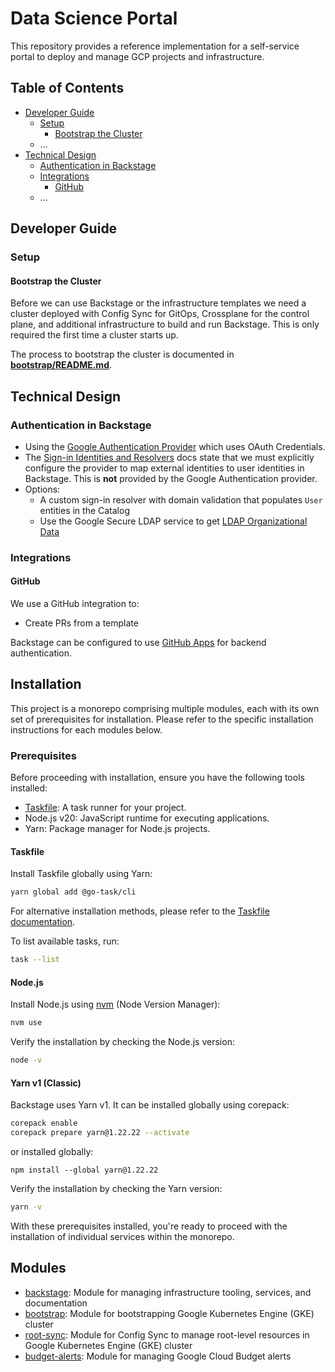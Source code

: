 # Data Science Portal

This repository provides a reference implementation for a self-service portal to deploy and manage GCP projects and infrastructure.

## Table of Contents

- [Developer Guide](#developer-guide)
  <!-- - [Overview](#overview) -->
  - [Setup](#setup)
    - [Bootstrap the Cluster](#bootstrap-the-cluster)
  - ...
- [Technical Design](#technical-design)
  - [Authentication in Backstage](#authentication-in-backstage)
  - [Integrations](#integrations)
    - [GitHub](#github)
  - ...

## Developer Guide

<!-- ### Overview -->

### Setup

#### Bootstrap the Cluster

Before we can use Backstage or the infrastructure templates we need a cluster deployed with Config Sync for GitOps, Crossplane for the control plane, and additional infrastructure to build and run Backstage. This is only required the first time a cluster starts up.

The process to bootstrap the cluster is documented in **[bootstrap/README.md](bootstrap/README.md)**.

## Technical Design

### Authentication in Backstage

* Using the [Google Authentication Provider](https://backstage.io/docs/auth/google/provider) which uses OAuth Credentials.
* The [Sign-in Identities and Resolvers](https://backstage.io/docs/auth/identity-resolver) docs state that we must explicitly configure the provider to map external identities to user identities in Backstage. This is **not** provided by the Google Authentication provider.
* Options:
  * A custom sign-in resolver with domain validation that populates `User` entities in the Catalog
  * Use the Google Secure LDAP service to get [LDAP Organizational Data](https://backstage.io/docs/integrations/ldap/org/)


### Integrations

#### GitHub

We use a GitHub integration to:

* Create PRs from a template

Backstage can be configured to use [GitHub Apps](https://backstage.io/docs/integrations/github/github-apps) for backend authentication.

<!------------------------------------------>

## Installation

This project is a monorepo comprising multiple modules, each with its own set of prerequisites for installation. Please refer to the specific installation instructions for each modules below.

### Prerequisites

Before proceeding with installation, ensure you have the following tools installed:

- [Taskfile](https://taskfile.dev): A task runner for your project.
- Node.js v20: JavaScript runtime for executing applications.
- Yarn: Package manager for Node.js projects.

#### Taskfile

Install Taskfile globally using Yarn:

```bash
yarn global add @go-task/cli
```

For alternative installation methods, please refer to the [Taskfile documentation](https://taskfile.dev/installation/).

To list available tasks, run:

```bash
task --list
```

#### Node.js

Install Node.js using [nvm](https://github.com/nvm-sh/nvm) (Node Version Manager):

```bash
nvm use
```

Verify the installation by checking the Node.js version:

```bash
node -v
```

#### Yarn v1 (Classic)

Backstage uses Yarn v1. It can be installed globally using corepack:

```bash
corepack enable
corepack prepare yarn@1.22.22 --activate
```

or installed globally:

```
npm install --global yarn@1.22.22
```

Verify the installation by checking the Yarn version:

```bash
yarn -v
```

With these prerequisites installed, you're ready to proceed with the installation of individual services within the monorepo.

## Modules

- [backstage](./backstage/README.md): Module for managing infrastructure tooling, services, and documentation
- [bootstrap](./bootstrap/README.md): Module for bootstrapping Google Kubernetes Engine (GKE) cluster
- [root-sync](./bootstrap/README.md): Module for Config Sync to manage root-level resources in Google Kubernetes Engine (GKE) cluster
- [budget-alerts](./budget-alerts/README.md): Module for managing Google Cloud Budget alerts